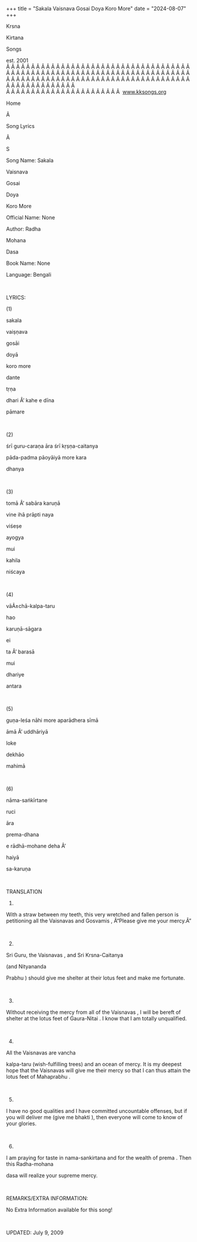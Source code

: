+++ 
title = "Sakala Vaisnava Gosai Doya Koro More"
date = "2024-08-07"
+++

Krsna
 
Kirtana
 
Songs

est. 2001
Â Â Â Â Â Â Â Â Â Â Â Â Â Â Â Â Â Â Â Â Â Â Â Â Â Â Â Â Â Â Â Â Â Â Â Â Â Â Â Â Â Â Â Â Â Â Â Â Â Â Â Â Â Â Â Â Â Â Â Â Â Â Â Â Â Â Â Â Â Â Â Â Â Â Â Â Â Â Â Â Â Â Â Â Â Â Â Â Â Â Â Â Â Â Â Â Â Â Â Â Â Â Â Â Â Â Â Â Â Â Â Â Â Â Â Â Â Â Â Â Â Â Â Â Â  
Â Â Â Â Â Â Â Â Â Â Â Â Â Â Â Â Â Â Â Â Â Â Â  
www.kksongs.org








Home


Ã 
 
Song Lyrics
 
Ã 
 
S


Song Name: 
Sakala
 
Vaisnava
 
Gosai
 
Doya
 
Koro
 More


Official Name: None


Author: 
Radha
 
Mohana
 
Dasa


Book Name: None


Language: 
Bengali


 


LYRICS:


(1)


sakala
 
vaiṣṇava
 
gosāi
 
doyā
 
koro
 more


dante
 
tṛṇa
 
dhari
Â’ 
kahe
 e 
dīna

pāmare 


 


(2)


śrī
guru-caraṇa āra śrī kṛṣṇa-caitanya


pāda-padma
 pāoyāiyā more 
kara


dhanya


 


(3)


tomā
Â’ sabāra 
karuṇā

vine 
ihā
 prāpti 
naya


viśeṣe


ayogya
 
mui
 
kahila
 
niścaya


 


(4)


vāÃ±chā-kalpa-taru
 
hao
 
karuṇā-sāgara


ei
 
ta
Â’ 
barasā
 
mui
 
dhariye
 
antara


 


(5)


guṇa-leśa
 nāhi more aparādhera 
sīmā


āmā
Â’ 
uddhāriyā
 
loke
 
dekhāo
 
mahimā


 


(6)


nāma-sańkīrtane
 
ruci
 
āra


prema-dhana


e
 rādhā-mohane 
deha
Â’

haiyā
 
sa-karuṇa


 


TRANSLATION


1)
With a straw between my teeth, this very wretched and fallen person is
petitioning all the 
Vaisnavas
 and 
Gosvamis
,
Â“Please give me your mercy.Â”


 


2)
Sri Guru, the 
Vaisnavas
, and Sri 
Krsna-Caitanya

(and 
Nityananda
 
Prabhu
)
should give me shelter at their lotus feet and make me fortunate.


 


3)
Without receiving the mercy from all of the 
Vaisnavas
,
I will be bereft of shelter at the lotus feet of 
Gaura-Nitai
.
I know that I am totally unqualified.


 


4)
All the 
Vaisnavas
 are 
vancha


kalpa-taru
 (wish-fulfilling trees) and an ocean of
mercy. It is my deepest hope that the 
Vaisnavas
 will
give me their mercy so that I can thus attain the lotus feet of 
Mahaprabhu
.


 


5)
I have no good qualities and I have committed uncountable offenses, but if you
will deliver me (give me 
bhakti
), then everyone will
come to know of your glories.


 


6)
I am praying for taste in 
nama-sankirtana
 and for the
wealth of 
prema
. Then this 
Radha-mohana


dasa
 will realize your supreme mercy.


 


REMARKS/EXTRA INFORMATION:


No Extra Information available for this song!


 


UPDATED:
 July 9, 2009
